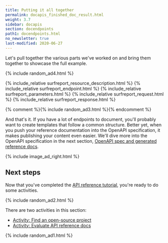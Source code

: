 ```yaml
---
title: Putting it all together
permalink: docapis_finished_doc_result.html
weight: 3.7
sidebar: docapis
section: docendpoints
path1: docendpoints.html
no_newsletter: true
last-modified: 2020-06-27
---
```


Let's pull together the various parts we've worked on and bring them together to showcase the full example.

{% include random_ad4.html %}

<div class="docSample">
{% include_relative surfreport_resource_description.html %}
{% include_relative surfreport_endpoint.html %}
{% include_relative surfreport_parameters.html %}
{% include_relative surfreport_request.html %}
{% include_relative surfreport_response.html %}
</div>

{% comment %}{% include random_ad3.html %}{% endcomment %}

And that's it. If you have a lot of endpoints to document, you'll probably want to create templates that follow a common structure. Better yet, when you push your reference documentation into the OpenAPI specification, it makes publishing your content even easier. We'll dive more into the OpenAPI specification in the next section, [OpenAPI spec and generated reference docs](restapispecifications.html).

{% include image_ad_right.html %}

## Next steps

Now that you've completed the [API reference tutorial](docapis_api_reference_tutorial_overview.html), you're ready to do some activities.

{% include random_ad2.html %}

There are two activities in this section:

* [Activity: Find an open-source project](docapis_find_open_source_project.html)
* [Activity: Evaluate API reference docs](docapis_api_reference_activity.html)

{% include random_ad1.html %}
